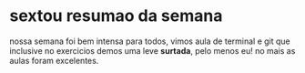 # sextou resumao da semana 

nossa semana foi bem intensa para todos, vimos aula de terminal e git que inclusive no exercicios demos uma leve **surtada**, pelo menos eu! no mais as aulas foram excelentes.